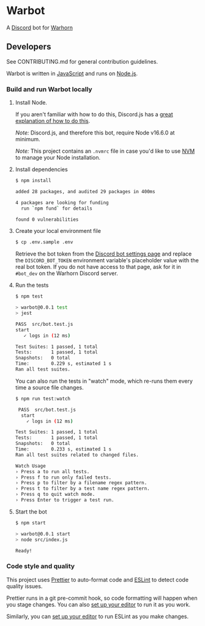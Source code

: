# Warbot

A [Discord](https://discord.com/) bot for [Warhorn](https://warhorn.net)

## Developers

See CONTRIBUTING.md for general contribution guidelines.

Warbot is written in [JavaScript](https://developer.mozilla.org/en-US/docs/Web/JavaScript) and runs on [Node.js](https://nodejs.org/).

### Build and run Warbot locally

1. Install Node.

   If you aren't familiar with how to do this, Discord.js has a [great explanation of how to do this](https://discordjs.guide/preparations/#installing-node-js).

   _Note:_ Discord.js, and therefore this bot, require Node v16.6.0 at minimum.

   _Note:_ This project contains an `.nvmrc` file in case you'd like to use [NVM](https://github.com/nvm-sh/nvm) to manage your Node installation.

2. Install dependencies

   ```sh
   $ npm install

   added 28 packages, and audited 29 packages in 400ms

   4 packages are looking for funding
     run `npm fund` for details

   found 0 vulnerabilities
   ```

3. Create your local environment file

   <!-- markdownlint-disable MD014 -->

   ```sh
   $ cp .env.sample .env
   ```

   <!-- markdownlint-restore -->

   Retrieve the bot token from the [Discord bot settings page](https://discord.com/developers/applications/701978523182694481/bot) and replace the `DISCORD_BOT_TOKEN` environment variable's placeholder value with the real bot token. If you do not have access to that page, ask for it in `#bot_dev` on the Warhorn Discord server.

4. Run the tests

   ```sh
   $ npm test

   > warbot@0.0.1 test
   > jest

   PASS  src/bot.test.js
   start
      ✓ logs in (12 ms)

   Test Suites: 1 passed, 1 total
   Tests:       1 passed, 1 total
   Snapshots:   0 total
   Time:        0.229 s, estimated 1 s
   Ran all test suites.
   ```

   You can also run the tests in "watch" mode, which re-runs them every time a source file changes.

   ```sh
   $ npm run test:watch

    PASS  src/bot.test.js
     start
       ✓ logs in (12 ms)

   Test Suites: 1 passed, 1 total
   Tests:       1 passed, 1 total
   Snapshots:   0 total
   Time:        0.233 s, estimated 1 s
   Ran all test suites related to changed files.

   Watch Usage
   › Press a to run all tests.
   › Press f to run only failed tests.
   › Press p to filter by a filename regex pattern.
   › Press t to filter by a test name regex pattern.
   › Press q to quit watch mode.
   › Press Enter to trigger a test run.
   ```

5. Start the bot

   ```sh
   $ npm start

   > warbot@0.0.1 start
   > node src/index.js

   Ready!
   ```

### Code style and quality

This project uses [Prettier](https://prettier.io/) to auto-format code and [ESLint](https://eslint.org/) to detect code quality issues.

Prettier runs in a git pre-commit hook, so code formatting will happen when you stage changes. You can also [set up your editor](https://prettier.io/docs/en/editors.html) to run it as you work.

Similarly, you can [set up your editor](https://eslint.org/docs/user-guide/integrations) to run ESLint as you make changes.
